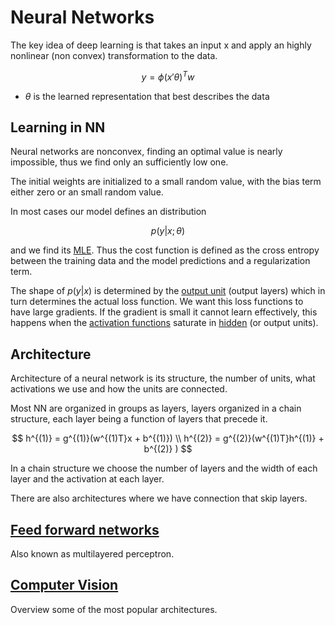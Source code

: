 # Neural Networks

The key idea of deep learning is that takes an input x and apply an highly nonlinear (non convex) transformation to the data.

$$
y= \phi(x'\theta)^Tw
$$

* $\theta$ is the learned representation that best describes the data

## Learning in NN
Neural networks are nonconvex, finding an optimal value is nearly impossible, thus we find only an sufficiently low one.

The initial weights are initialized to a small random value, with the bias term either zero or an small random value.

In most cases our model defines an distribution 

$$
p(y|x;\theta)
$$

and we find its [MLE](maximum_likelihood_learning.md). Thus the cost function is defined as the cross entropy between the training data and the model predictions and a regularization term.

The shape of $p(y|x)$ is determined by the [output unit](output_units_neural_networks.md) (output layers) which in turn determines the actual loss function. We want this loss functions to have large gradients. If the gradient is small it cannot learn effectively, this happens when the [activation functions](activation_functions.md) saturate in [hidden](hidden_unit_neural_network.md) (or output units).

## Architecture
Architecture of a neural network is its structure, the number of units, what activations we use and how the units are connected.

Most NN are organized in groups as layers, layers organized in a chain structure, each layer being a function of layers that precede it.

$$
h^{(1)} = g^{(1)}(w^{(1)T}x + b^{(1)}) \\ 
h^{(2)} = g^{(2)}(w^{(1)T}h^{(1)} + b^{(2)} ) 
$$

In a chain structure we choose the number of layers and the width of each layer and the activation at each layer.

There are also architectures where we have connection that skip layers.
## [Feed forward networks](feed_forward_nn.md)
Also known as multilayered perceptron.

## [Computer Vision](neural_networks_computer_vision.md)
Overview some of the most popular architectures.